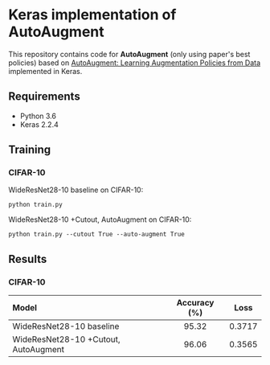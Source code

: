 # Keras implementation of AutoAugment
This repository contains code for **AutoAugment** (only using paper's best policies) based on [AutoAugment:
Learning Augmentation Policies from Data](https://arxiv.org/abs/1805.09501) implemented in Keras.

## Requirements
- Python 3.6
- Keras 2.2.4

## Training
### CIFAR-10
WideResNet28-10 baseline on CIFAR-10:
```
python train.py
```
WideResNet28-10 +Cutout, AutoAugment on CIFAR-10:
```
python train.py --cutout True --auto-augment True
```

## Results
### CIFAR-10
| Model                              |   Accuracy (%)    |   Loss   |
|:-----------------------------------|:-----------------:|:--------:|
|WideResNet28-10 baseline            |              95.32|    0.3717|
|WideResNet28-10 +Cutout, AutoAugment|              96.06|    0.3565|
